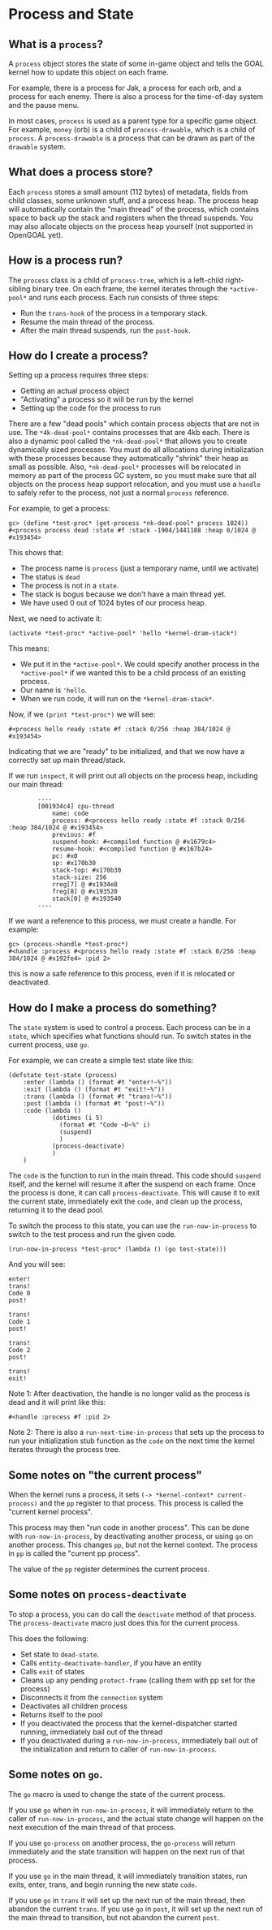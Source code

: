 # Process and State

## What is a `process`?

A `process` object stores the state of some in-game object and tells the GOAL kernel how to update this object on each frame.

For example, there is a process for Jak, a process for each orb, and a process for each enemy. There is also a process for the time-of-day system and the pause menu.

In most cases, `process` is used as a parent type for a specific game object.  For example, `money` (orb) is a child of `process-drawable`, which is a child of `process`.  A `process-drawable` is a process that can be drawn as part of the `drawable` system.

## What does a process store?

Each `process` stores a small amount (112 bytes) of metadata, fields from child classes, some unknown stuff, and a process heap.  The process heap will automatically contain the "main thread" of the process, which contains space to back up the stack and registers when the thread suspends.  You may also allocate objects on the process heap yourself (not supported in OpenGOAL yet).

## How is a process run?

The `process` class is a child of `process-tree`, which is a left-child right-sibling binary tree.  On each frame, the kernel iterates through the `*active-pool*` and runs each process.  Each run consists of three steps:

- Run the `trans-hook` of the process in a temporary stack.
- Resume the main thread of the process.
- After the main thread suspends, run the `post-hook`.


## How do I create a process?

Setting up a process requires three steps:
- Getting an actual process object
- "Activating" a process so it will be run by the kernel
- Setting up the code for the process to run


There are a few "dead pools" which contain process objects that are not in use.  The `*4k-dead-pool*` contains processes that are 4kb each.  There is also a dynamic pool called the `*nk-dead-pool*` that allows you to create dynamically sized processes. You must do all allocations during initialization with these processes because they automatically "shrink" their heap as small as possible.  Also, `*nk-dead-pool*` processes will be relocated in memory as part of the process GC system, so you must make sure that all objects on the process heap support relocation, and you must use a `handle` to safely refer to the process, not just a normal `process` reference.

For example, to get a process:
```
gc> (define *test-proc* (get-process *nk-dead-pool* process 1024))
#<process process dead :state #f :stack -1904/1441188 :heap 0/1024 @ #x193454>
```

This shows that:
- The process name is `process` (just a temporary name, until we activate)
- The status is `dead`
- The process is not in a `state`.
- The stack is bogus because we don't have a main thread yet.
- We have used 0 out of 1024 bytes of our process heap.

Next, we need to activate it:
```
(activate *test-proc* *active-pool* 'hello *kernel-dram-stack*)
```

This means:
- We put it in the `*active-pool*`. We could specify another process in the `*active-pool*` if we wanted this to be a child process of an existing process.
- Our name is `'hello`.
- When we run code, it will run on the `*kernel-dram-stack*`.

Now, if we `(print *test-proc*)` we will see:
```
#<process hello ready :state #f :stack 0/256 :heap 384/1024 @ #x193454>
```
Indicating that we are "ready" to be initialized, and that we now have a correctly set up main thread/stack.

If we run `inspect`, it will print out all objects on the process heap, including our main thread:
```
        ----
        [001934c4] cpu-thread
        	name: code
        	process: #<process hello ready :state #f :stack 0/256 :heap 384/1024 @ #x193454>
        	previous: #f
        	suspend-hook: #<compiled function @ #x1679c4>
        	resume-hook: #<compiled function @ #x167b24>
        	pc: #x0
        	sp: #x170b30
        	stack-top: #x170b30
        	stack-size: 256
        	rreg[7] @ #x1934e8
        	freg[8] @ #x193520
        	stack[0] @ #x193540
        ----
```

If we want a reference to this process, we must create a handle.  For example:
```
gc> (process->handle *test-proc*)
#<handle :process #<process hello ready :state #f :stack 0/256 :heap 384/1024 @ #x192fe4> :pid 2>
```
this is now a safe reference to this process, even if it is relocated or deactivated.

## How do I make a process do something?
The `state` system is used to control a process.  Each process can be in a `state`, which specifies what functions should run.  To switch states in the current process, use `go`.

For example, we can create a simple test state like this:
```
(defstate test-state (process)
    :enter (lambda () (format #t "enter!~%"))
    :exit (lambda () (format #t "exit!~%"))
    :trans (lambda () (format #t "trans!~%"))
    :post (lambda () (format #t "post!~%"))
    :code (lambda ()
            (dotimes (i 5)
              (format #t "Code ~D~%" i)
              (suspend)
              )
            (process-deactivate)
            )
    )
```
The `code` is the function to run in the main thread.  This code should `suspend` itself, and the kernel will resume it after the suspend on each frame. Once the process is done, it can call `process-deactivate`. This will cause it to exit the current state, immediately exit the `code`, and clean up the process, returning it to the dead pool.

To switch the process to this state, you can use the `run-now-in-process` to switch to the test process and run the given code.
```
(run-now-in-process *test-proc* (lambda () (go test-state)))
```

And you will see:
```
enter!
trans!
Code 0
post!

trans!
Code 1
post!

trans!
Code 2
post!

trans!
exit!
```

Note 1: After deactivation, the handle is no longer valid as the process is dead and it will print like this:
```
#<handle :process #f :pid 2>
```

Note 2: There is also a `run-next-time-in-process` that sets up the process to run your initialization stub function as the `code` on the next time the kernel iterates through the process tree.

## Some notes on "the current process"
When the kernel runs a process, it sets `(-> *kernel-context* current-process)` and the `pp` register to that process.  This process is called the "current kernel process".

This process may then "run code in another process".  This can be done with `run-now-in-process`, by deactivating another process, or using `go` on another process.  This changes `pp`, but not the kernel context.  The process in `pp` is called the "current pp process".

The value of the `pp` register determines the current process.


## Some notes on `process-deactivate`
To stop a process, you can do call the `deactivate` method of that process.  The `process-deactivate` macro just does this for the current process.

This does the following:
- Set state to `dead-state`.
- Calls `entity-deactivate-handler`, if you have an entity
- Calls `exit` of states
- Cleans up any pending `protect-frame` (calling them with pp set for the process)
- Disconnects it from the `connection` system
- Deactivates all children process
- Returns itself to the pool
- If you deactivated the process that the kernel-dispatcher started running, immediately bail out of the thread
- If you deactivated during a `run-now-in-process`, immediately bail out of the initialization and return to caller of `run-now-in-process`.

## Some notes on `go`.
The `go` macro is used to change the state of the current process.


If you use `go` when in `run-now-in-process`, it will immediately return to the caller of `run-now-in-process`, and the actual state change will happen on the next execution of the main thread of that process.

If you use `go-process` on another process, the `go-process` will return immediately and the state transition will happen on the next run of that process.

If you use `go` in the main thread, it will immediately transition states, run exits, enter, trans, and begin running the new state `code`.

If you use `go` in `trans` it will set up the next run of the main thread, then abandon the current `trans`.
If you use `go` in `post`, it will set up the next run of the main thread to transition, but not abandon the current `post`. 


